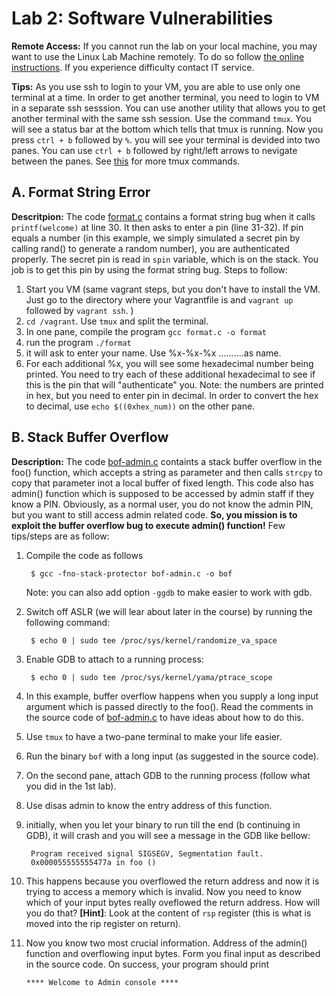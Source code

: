 # Lab 2: Software Vulnerabilities

**Remote Access:** If you cannot run the lab on your local machine, you may want to use the Linux
Lab Machine remotely. To do so follow [the online instructions](https://uob.sharepoint.com/sites/itservices/SitePages/fits-engineering-linux-x2go.aspx).
If you experience difficulty contact IT service.


**Tips:** As you use ssh to login to your VM, you are able to use only one terminal at a time. In order to get another terminal, you need to login to VM in a separate ssh sesssion. You can use another utility that allows you to get another terminal with the same ssh session. Use the command `tmux`. You will see a status bar at the bottom which tells that tmux is running. Now you press `ctrl + b` followed by `%`. you will see your terminal is devided  into two panes. You can use `ctrl + b` followed by right/left arrows to nevigate between the panes. See [this](https://tmuxcheatsheet.com/) for more tmux commands.

## A. Format String Error

**Descritpion:** The code [format.c](../code/format.c) contains a format string bug when it calls `printf(welcome)`  at line 30. It then asks to enter a pin (line 31-32). If pin equals a number (in this example, we simply simulated a secret pin by calling rand() to generate a random number), you are authenticated properly. The secret pin is read in `spin` variable, which is on the stack. You job is to get this pin by using the format string bug. Steps to follow:
1. Start you VM (same vagrant steps, but you don't have to install the VM. Just go to the directory where your Vagrantfile is and `vagrant up` followed by `vagrant ssh`. )
2. `cd /vagrant`. Use `tmux` and split the terminal.
3. In one pane, compile the program `gcc format.c -o format`
4. run the program `./format`
5. it will ask to enter your name. Use %x-%x-%x ..........as name.
6. For each additional %x, you will see some hexadecimal number being printed. You need to try each of these additional hexadecimal to see if this is the pin that will "authenticate" you. Note: the numbers are printed in hex, but you need to enter pin in decimal. In order to convert the hex to decimal, use `echo $((0xhex_num))` on the other pane.

## B. Stack Buffer Overflow

**Description:** The code [bof-admin.c](../code/bof-admin.c) containts a stack buffer overflow in the foo() function, which accepts a string as parameter and then calls `strcpy` to copy that parameter inot a local buffer of fixed length. This code also has admin() function which is supposed to be accessed by admin staff if they know a PIN. Obviously, as a normal user, you do not know the admin PIN, but you want to still access admin related code. **So, you mission is to exploit the buffer overflow bug to execute admin() function!**
Few tips/steps are as follow:

1. Compile the code as follows

		$ gcc -fno-stack-protector bof-admin.c -o bof
	Note: you can also add option `-ggdb` to make easier to work with gdb.

2. Switch off ASLR (we will lear about later in the course) by running the following command:

		$ echo 0 | sudo tee /proc/sys/kernel/randomize_va_space

3. Enable GDB to attach to a running process:

		$ echo 0 | sudo tee /proc/sys/kernel/yama/ptrace_scope


4. In this example, buffer overflow happens when you supply a long input argument which is passed directly to the foo(). Read the comments in the source code of [bof-admin.c](../code/bof-admin.c) to have ideas about how to do this.
5. Use `tmux` to have a two-pane terminal to make your life easier.
6. Run the binary `bof` with a long input (as suggested in the source code).
7. On the second pane, attach GDB to the running process (follow what you did in the 1st lab).
8. Use disas admin to know the entry address of this function.
9. initially, when you let your binary to run till the end (b continuing in GDB), it will crash and you will see a message in the GDB like bellow:

		Program received signal SIGSEGV, Segmentation fault.
		0x000055555555477a in foo ()

10. This happens because you overflowed the return address and now it is trying to access a memory which is invalid. Now you need to know which of your input bytes really oveflowed the return address. How will you do that? **\[Hint\]**: Look at the content of `rsp` register (this is what is moved into the rip register on return).
11. Now you know two most crucial information. Address of the admin() function and overflowing input bytes. Form you final input as described in the source code. On success, your program should print

		**** Welcome to Admin console ****
